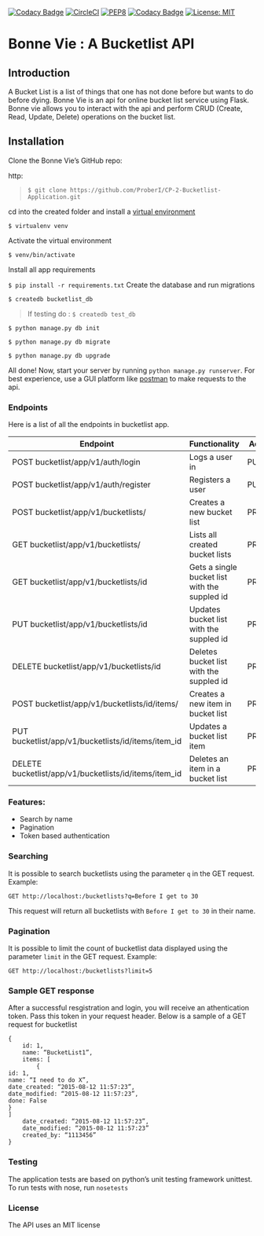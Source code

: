 [![Codacy Badge](https://api.codacy.com/project/badge/Grade/3d11e47a4cba4e2681327ad8de1bc8b7)](https://www.codacy.com/app/ProberI/CP-2-Bucketlist-Application?utm_source=github.com&amp;utm_medium=referral&amp;utm_content=ProberI/CP-2-Bucketlist-Application&amp;utm_campaign=Badge_Grade)
[![CircleCI](https://circleci.com/gh/ProberI/CP-2-Bucketlist-Application/tree/develop.svg?style=svg)](https://circleci.com/gh/ProberI/CP-2-Bucketlist-Application/tree/develop)
[![PEP8](https://img.shields.io/badge/code%20style-pep8-orange.svg)](https://www.python.org/dev/peps/pep-0008/)
[![Codacy Badge](https://api.codacy.com/project/badge/Coverage/3d11e47a4cba4e2681327ad8de1bc8b7)](https://www.codacy.com/app/ProberI/CP-2-Bucketlist-Application?utm_source=github.com&amp;utm_medium=referral&amp;utm_content=ProberI/CP-2-Bucketlist-Application&amp;utm_campaign=Badge_Coverage)
[![License: MIT](https://img.shields.io/badge/License-MIT-yellow.svg)](https://opensource.org/licenses/MIT)
# Bonne Vie : A Bucketlist API
 
## Introduction
A Bucket List is a list of things that one has not done before but wants to do before dying. Bonne Vie is an api for online bucket list service using Flask. Bonne vie allows you to interact with the api and perform CRUD (Create, Read, Update, Delete) operations on the bucket list.
 
## Installation
 
Clone the Bonne Vie’s GitHub repo:
 
http:
>`$ git clone https://github.com/ProberI/CP-2-Bucketlist-Application.git`

cd into the created folder and install a [virtual environment](https://virtualenv.pypa.io/en/stable/)

`$ virtualenv venv`

Activate the virtual environment

`$ venv/bin/activate`

Install all app requirements

`$ pip install -r requirements.txt`
Create the database and run migrations

`$ createdb bucketlist_db`

> If testing do : 
`$ createdb test_db`

`$ python manage.py db init`

`$ python manage.py db migrate`

`$ python manage.py db upgrade`

All done! Now, start your server by running `python manage.py runserver`. For best experience, use a GUI platform like [postman](https://www.getpostman.com/) to make requests to the api.

### Endpoints

Here is a list of all the endpoints in bucketlist app.

Endpoint | Functionality| Access
------------ | ------------- | ------------- 
POST bucketlist/app/v1/auth/login |Logs a user in | PUBLIC
POST bucketlist/app/v1/auth/register | Registers a user | PUBLIC
POST bucketlist/app/v1/bucketlists/ | Creates a new bucket list | PRIVATE
GET bucketlist/app/v1/bucketlists/ | Lists all created bucket lists | PRIVATE
GET bucketlist/app/v1/bucketlists/id | Gets a single bucket list with the suppled id | PRIVATE
PUT bucketlist/app/v1/bucketlists/id | Updates bucket list with the suppled id | PRIVATE
DELETE bucketlist/app/v1/bucketlists/id | Deletes bucket list with the suppled id | PRIVATE
POST bucketlist/app/v1/bucketlists/id/items/ | Creates a new item in bucket list | PRIVATE
PUT bucketlist/app/v1/bucketlists/id/items/item_id | Updates a bucket list item | PRIVATE
DELETE bucketlist/app/v1/bucketlists/id/items/item_id | Deletes an item in a bucket list | PRIVATE
### Features:
* Search by name
* Pagination
* Token based authentication
### Searching

It is possible to search bucketlists using the parameter `q` in the GET request. 
Example:

`GET http://localhost:/bucketlists?q=Before I get to 30`

This request will return all bucketlists with `Before I get to 30` in their name.

### Pagination

It is possible to limit the count of bucketlist data displayed using the parameter `limit` in the GET request. 
Example:

`GET http://localhost:/bucketlists?limit=5`

### Sample GET response
After a successful resgistration and login, you will receive an athentication token. Pass this token in your request header.
Below is a sample of a GET request for bucketlist

```
{
	id: 1,
	name: “BucketList1”,
	items: [
		{
id: 1,
name: “I need to do X”,
date_created: “2015-08-12 11:57:23”,
date_modified: “2015-08-12 11:57:23”,
done: False
}
]
	date_created: “2015-08-12 11:57:23”,
	date_modified: “2015-08-12 11:57:23”
	created_by: “1113456”
}

```

### Testing
The application tests are based on python’s unit testing framework unittest.
To run tests with nose, run `nosetests`

### License
The API uses an MIT license
